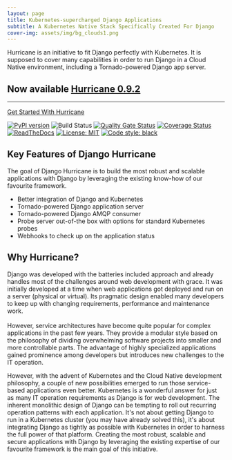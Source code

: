 ```yaml
---
layout: page
title: Kubernetes-supercharged Django Applications
subtitle: A Kubernetes Native Stack Specifically Created For Django
cover-img: assets/img/bg_clouds1.png
---
```


<div class="jumbotron dh-color">
    <p class="lead">Hurricane is an initiative to fit Django perfectly with Kubernetes. It is supposed to cover many capabilities in order to run Django in a Cloud Native environment, including a Tornado-powered Django app server.</p>
    <h2>Now available <a href="https://github.com/django-hurricane/django-hurricane/releases/tag/0.9.2">Hurricane 0.9.2</a></h2>
    <hr class="my-4">
    <div class="centered">
        <a class="btn btn-success btn-lg" href="getting-started">Get Started With Hurricane</a>
    </div>
</div>



[![PyPI version](https://badge.fury.io/py/django-hurricane.svg)](https://badge.fury.io/py/django-hurricane)
![Build Status](https://github.com/django-hurricane/django-hurricane/actions/workflows/python-app.yml/badge.svg)
[![Quality Gate Status](https://sonarcloud.io/api/project_badges/measure?project=Blueshoe_django-hurricane&metric=alert_status)](https://sonarcloud.io/dashboard?id=Blueshoe_django-hurricane)
[![Coverage Status](https://coveralls.io/repos/github/Blueshoe/django-hurricane/badge.svg)](https://coveralls.io/github/Blueshoe/django-hurricane)
[![ReadTheDocs](https://readthedocs.org/projects/django-hurricane/badge/?version=latest)](https://django-hurricane.readthedocs.io/en/latest/)
[![License: MIT](https://img.shields.io/badge/License-MIT-yellow.svg)](https://opensource.org/licenses/MIT)
[![Code style: black](https://img.shields.io/badge/code%20style-black-000000.svg)](https://github.com/psf/black)

## Key Features of Django Hurricane

The goal of Django Hurricane is to build the most robust and scalable applications with Django by leveraging the existing know-how of our favourite framework.

-   Better integration of Django and Kubernetes
-   Tornado-powered Django application server
-   Tornado-powered Django AMQP consumer
-   Probe server out-of-the box with options for standard Kubernetes probes
-   Webhooks to check up on the application status

## Why Hurricane?
Django was developed with the batteries included approach and already handles most of the challenges around web 
development with grace. It was initially developed at a time when web applications got deployed and run on a server 
(physical or virtual). Its pragmatic design enabled many developers to keep up with changing requirements, 
performance and maintenance work.  
<br />
However, service architectures have become quite popular for complex applications in the past few years. They provide a 
modular style based on the philosophy of dividing overwhelming software projects into smaller and more controllable 
parts. The advantage of highly specialized applications gained prominence among developers but introduces new 
challenges to the IT operation.
<br />

However, with the advent of Kubernetes and the Cloud Native development philosophy, a couple of new possibilities 
emerged to run those service-based applications even better. Kubernetes is a wonderful answer for just as many 
IT operation requirements as Django is for web development. The inherent monolithic design of Django can be tempting 
to roll out recurring operation patterns with each application. It's not about getting Django to run in a 
Kubernetes cluster (you may have already solved this), it's about integrating Django as tightly as possible with Kubernetes 
in order to harness the full power of that platform. Creating the most robust, scalable and secure applications with 
Django by leveraging the existing expertise of our favourite framework is the main goal of this initiative.
